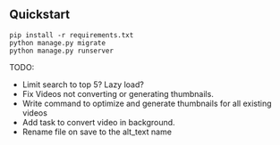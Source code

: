 ## Quickstart

```
pip install -r requirements.txt
python manage.py migrate
python manage.py runserver
```

TODO:

- Limit search to top 5? Lazy load?
- Fix Videos not converting or generating thumbnails.
- Write command to optimize and generate thumbnails for all existing videos
- Add task to convert video in background.
- Rename file on save to the alt_text name
